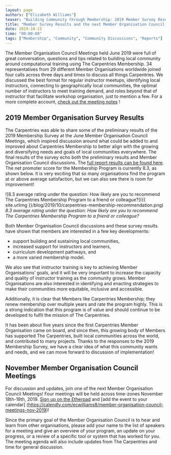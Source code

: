 ```yaml
---
layout: page
authors: ["Elizabeth Williams"]
teaser: "Building Community through Membership: 2019 Member Survey Results and Member Organisation Council Meetings"
title: "Member Survey Results and the next Member Organisation Council Meetings"
date: 2019-10-15
time: "00:00:00"
tags: ["Membership", "Community", "Community Discussions", "Reports"]
---
```


The Member Organisation Council Meetings held June 2019 were full of great conversation, questions and tips related to building local community around computational training using The Carpentries Membership. 34 representatives from 29 different Member Organisations worldwide joined four calls across three days and times to discuss all things Carpentries. We discussed the best format for regular instructor meetups, identifying local instructors, connecting to geographically local communities, the optimal number of instructors to meet training demand, and roles beyond that of instructor that facilitate workshop organisation, just to mention a few. For a more complete account, [check out the meeting notes](https://pad.carpentries.org/membership-council) !


## 2019 Member Organisation Survey Results

The Carpentries was able to share some of the preliminary results of the 2019 Membership Survey at the June Member Organisation Council Meetings, which inspired discussion around what could be added to and improved about Carpentries Membership to better align with the growing and diversifying needs and goals of local communities everywhere. The final results of the survey echo both the preliminary results and Member Organisation Council discussions. The [full report results can be found here](https://carpentries.typeform.com/report/hjtqBI/S6aAYIyLhhrkcIsq). The net promoter score for the Membership Program is currently 8.3, as shown below. It is very exciting that so many organisations find the program at or above average satisfaction, but we can also see there is room for improvement!

![8.3 average rating under the question: How likely are you to recommend The Carpentries Membership Program to a friend or colleague?]({{ site.urlimg }}/blog/2019/10/carpentries-membership-recommendation.png)
_8.3 average rating under the question: How likely are you to recommend The Carpentries Membership Program to a friend or colleague?_

Both Member Organisation Council discussions and these survey results have shown that members are interested in a few key developments:
* support building and sustaining local communities,
* increased support for instructors and learners,
* curriculum development pathways, and
* a more varied membership model.

We also see that instructor training is key to achieving Member Organisations’ goals, and it will be very important to increase the capacity and quality of instructor training as the community grows. Member Organisations are also  interested in identifying and enacting strategies to make their communities more equitable, inclusive and accessible.

Additionally, it is clear that Members like Carpentries Membership; they renew membership over multiple years and rate the program highly. This is a strong indication that this program is of value and should continue to be developed to fulfil the mission of The Carpentries.

It has been about five years since the first Carpentries Member Organisation came on board, and since then, this growing body of Members has supported The Carpentries, built local communities across the world, and contributed to many projects. Thanks to the responses to the 2019 Membership Survey, we have a clear idea of what this community wants and needs, and we can move forward to discussion of implementation!

## November Member Organisation Council Meetings

For discussion and updates, join one of the next Member Organisation Council Meetings! Four meetings will be held across time-zones November 18th-19th, 2019. [Sign up on the Etherpad](https://pad.carpentries.org/membership-council) and [add the event to your calendar] (https://calendly.com/ecwilliams8/member-organisation-council-meetings-nov-2019)!

Since the primary goal of the Member Organisation Council is to hear and learn from other organisations, please add your name to the list of speakers for a meeting and give an overview of your program, an update on your progress, or a review of a specific tool or system that has worked for you. The meeting agenda will also include updates from The Carpentries and time for general discussion.
